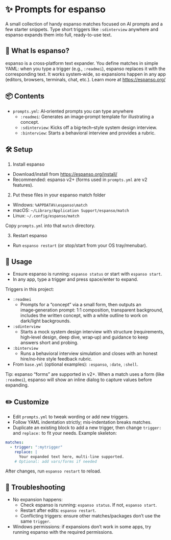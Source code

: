 # ✨ Prompts for espanso

A small collection of handy espanso matches focused on AI prompts and a few starter snippets. Type short triggers like `:sdinterview` anywhere and espanso expands them into full, ready-to-use text.

## 🧠️ What Is espanso?

espanso is a cross‑platform text expander. You define matches in simple YAML: when you type a trigger (e.g., `:readmei`), espanso replaces it with the corresponding text. It works system‑wide, so expansions happen in any app (editors, browsers, terminals, chat, etc.). Learn more at https://espanso.org/

## 📦 Contents

- `prompts.yml`: AI‑oriented prompts you can type anywhere
  - `:readmei`: Generates an image‑prompt template for illustrating a concept.
  - `:sdinterview`: Kicks off a big‑tech–style system design interview.
  - `:binterview`: Starts a behavioral interview and provides a rubric.

## 🛠️ Setup

1) Install espanso

- Download/install from https://espanso.org/install/
- Recommended: espanso v2+ (forms used in `prompts.yml` are v2 features).

2) Put these files in your espanso match folder

- Windows: `%APPDATA%\espanso\match`
- macOS: `~/Library/Application Support/espanso/match`
- Linux: `~/.config/espanso/match`

Copy `prompts.yml` into that `match` directory.

3) Restart espanso

- Run `espanso restart` (or stop/start from your OS tray/menubar).

## 🚀 Usage

- Ensure espanso is running: `espanso status` or start with `espanso start`.
- In any app, type a trigger and press space/enter to expand.

Triggers in this project:

- `:readmei`
  - Prompts for a “concept” via a small form, then outputs an image‑generation prompt: 1:1 composition, transparent background, includes the written concept, with a white outline to work on dark/light backgrounds.
- `:sdinterview`
  - Starts a mock system design interview with structure (requirements, high‑level design, deep dive, wrap‑up) and guidance to keep answers short and probing.
- `:binterview`
  - Runs a behavioral interview simulation and closes with an honest hire/no‑hire style feedback rubric.
- From `base.yml` (optional examples): `:espanso`, `:date`, `:shell`.

Tip: espanso “forms” are supported in v2+. When a match uses a form (like `:readmei`), espanso will show an inline dialog to capture values before expanding.

## ✏️ Customize

- Edit `prompts.yml` to tweak wording or add new triggers.
- Follow YAML indentation strictly; mis‑indentation breaks matches.
- Duplicate an existing block to add a new trigger, then change `trigger:` and `replace:` to fit your needs. Example skeleton:

```yaml
matches:
  - trigger: ":mytrigger"
    replace: |
      Your expanded text here, multi‑line supported.
    # Optional: add vars/forms if needed
```

After changes, run `espanso restart` to reload.

## 🧰 Troubleshooting

- No expansion happens:
  - Check espanso is running: `espanso status`. If not, `espanso start`.
  - Restart after edits: `espanso restart`.
  - Conflicting triggers: ensure other matches/packages don’t use the same `trigger`.
- Windows permissions: if expansions don’t work in some apps, try running espanso with the required permissions.
